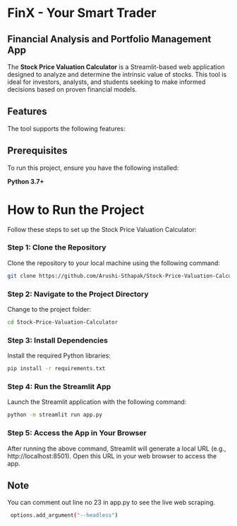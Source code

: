 # FinX - Your Smart Trader
## Financial Analysis and Portfolio Management App 

The **Stock Price Valuation Calculator** is a Streamlit-based web application designed to analyze and determine the intrinsic value of stocks. This tool is ideal for investors, analysts, and students seeking to make informed decisions based on proven financial models.  


## Features  

The tool supports the following features:  



## Prerequisites  

To run this project, ensure you have the following installed:  

 **Python 3.7+**  


# How to Run the Project

Follow these steps to set up the Stock Price Valuation Calculator:

### Step 1: Clone the Repository

Clone the repository to your local machine using the following command:

```bash
git clone https://github.com/Arushi-Sthapak/Stock-Price-Valuation-Calculator.git
```

### Step 2: Navigate to the Project Directory

Change to the project folder:

```bash
cd Stock-Price-Valuation-Calculator
```

### Step 3: Install Dependencies

Install the required Python libraries:

```bash
pip install -r requirements.txt
```

### Step 4: Run the Streamlit App

Launch the Streamlit application with the following command:

```bash
python -m streamlit run app.py
```

### Step 5: Access the App in Your Browser

After running the above command, Streamlit will generate a local URL (e.g., http://localhost:8501).
Open this URL in your web browser to access the app.

## Note
You can comment out line no 23 in app.py to see the live web scraping.
```bash
 options.add_argument("--headless")
```




